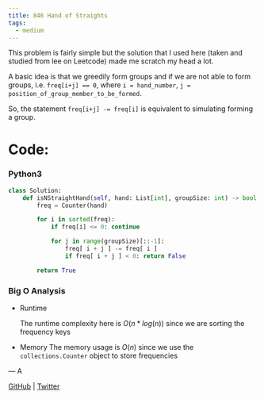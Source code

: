 ```yaml
---
title: 846 Hand of Straights
tags:
  - medium
---
```


This problem is fairly simple but the solution that I used here (taken and studied from lee on Leetcode) made me scratch my head a lot.

A basic idea is that we greedily form groups and if we are not able to form groups, i.e. `freq[i+j] == 0`, where `i = hand_number`, `j = position_of_group_member_to_be_formed`.

So, the statement `freq[i+j] -= freq[i]` is equivalent to simulating forming a group.

# Code:

### Python3

```python
class Solution:
    def isNStraightHand(self, hand: List[int], groupSize: int) -> bool:
        freq = Counter(hand)

        for i in sorted(freq):
            if freq[i] <= 0: continue

            for j in range(groupSize)[::-1]:
                freq[ i + j ] -= freq[ i ]
                if freq[ i + j ] < 0: return False

        return True
```

### Big O Analysis

- Runtime

  The runtime complexity here is $O(n * log(n))$ since we are sorting the frequency keys

- Memory
  The memory usage is $O(n)$ since we use the `collections.Counter` object to store frequencies

— A

[GitHub](https://github.com/AtharvaKamble) | [Twitter](https://twitter.com/AtharvaKamble07)
